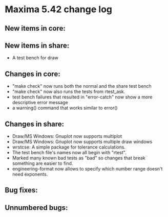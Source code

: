 Maxima 5.42 change log
======================

New items in core:
------------------

New items in share:
-------------------
 * A test bench for draw

Changes in core:
----------------
 * "make check" now runs both the normal and the share test bench
 * "make check" now also runs the tests from rtest_ask.
 * test bench failures that resulted in "error-catch" now show a
   more descriptive error message
 * a warning() command that works similar to error()

Changes in share:
--------------
 * Draw/MS Windows: Gnuplot now supports multiplot
 * Draw/MS Windows: Gnuplot now supports multiple draw windows
 * wrstcse: A simple package for tolerance calculations.
 * The test bench file's names now all begin with "rtest".
 * Marked many known bad tests as "bad" so changes that break something
   are easier to find.
 * engineering-format now allows to specify which number range doesn't
   need exponents.

Bug fixes:
----------

Unnumbered bugs:
----------------
